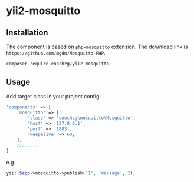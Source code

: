 # yii2-mosquitto

## Installation

The component is based on `php-mosquitto` extension. The download link is `https://github.com/mgdm/Mosquitto-PHP`.

```bash
composer require enochzg/yii2-mosquitto
```

## Usage

Add target class in your project config:

```php
'components' => [
    'mosquitto' => [
        'class' => 'enochzg\mosquitto\Mosquitto',
        'host' => '127.0.0.1',
        'port' => '1883',
        'keepalive' => 60,
    ],
    //......
]
```

e.g.
```php
yii::$app->mosquitto->publish('1', 'message', 2);
```